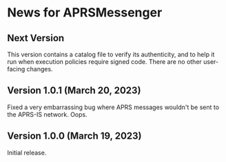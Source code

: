 # News for APRSMessenger

## Next Version
This version contains a catalog file to verify its authenticity, and to help it run when execution policies require signed code.   There are no other user-facing changes. 

## Version 1.0.1 (March 20, 2023)
Fixed a very embarrassing bug where APRS messages wouldn't be sent to the APRS-IS network.  Oops.

## Version 1.0.0 (March 19, 2023)
Initial release.